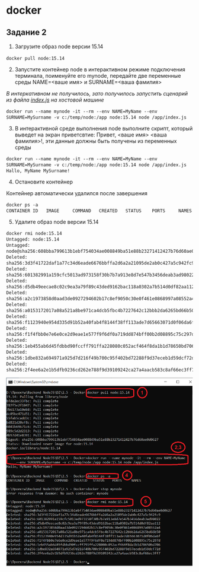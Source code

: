 # docker

## Задание 2

1. Загрузите образ node версии 15.14

`docker pull node:15.14`

2. Запустите контейнер node в интерактивном режиме подключения терминала, поименуйте его mynode, передайте две переменные среды NAME=<ваше имя> и SURNAME=<ваша фамилия>

_В интеркативном не получилось, зато получилось запустить сценарий из файла [index.js](index.js) на хостовой машине_
```
docker run --name mynode -it --rm --env NAME=MyName --env SURNAME=MySurname -v c:/temp/node:/app node:15.14 node /app/index.js
```
3. В интерактивной среде выполнения node выполните скрипт, который выведет на экран приветсвтие: Привет, <ваше имя> <ваша фамилия>!, эти данные должны быть получены из переменных среды
```
docker run --name mynode -it --rm --env NAME=MyName --env SURNAME=MySurname -v c:/temp/node:/app node:15.14 node /app/index.js
Hallo, MyName MySurname!
```
4. Остановите контейнер

Контейнер автоматически удалился после завершения
```
docker ps -a
CONTAINER ID   IMAGE     COMMAND   CREATED   STATUS    PORTS     NAMES

```

5. Удалите образ node версии 15.14
```
docker rmi node:15.14
Untagged: node:15.14
Untagged: node@sha256:608bba799613b1ebf754034ae008849ba51e88b23271412427b76d60ae0d0627
Deleted: sha256:3d3f41722daf1a77c34d6eade6676bbffa2d6a2a21095de2ab0c427a5c942fc9
Deleted: sha256:601382991a159cfc5013ad973158f30b7b7a913e8d7e547b3456deab3ad98022
Deleted: sha256:d5db49eecae8c02c9ea3a79f89c43ded9162bac118a0302a7b514d0df82aa112
Deleted: sha256:a2c1973858d0aad3de0927294602b17c8ef9050c30e0f461e0868997a08552a4
Deleted: sha256:a0153172017a08a521a8be971ca4dcb5fbc4b7227642c12bbb2da6265bd66b50
Deleted: sha256:f1123940e954d335d91b52a40fab4f8144f38ff113ade7d65663071d0f06da6f
Deleted: sha256:f1f4fbb0e7e6e0ce2d9eae1e577f9f6df0a719dd874bff00b2d08895c75c297d
Deleted: sha256:1eb455ab6d45fdbbd90fccff791ffa228080c052acf464f8da1b1d78650bd706
Deleted: sha256:1dbe832a694971a925d7d216f49b700c95f402bd72288f9d37eceb1d59dcf72d
Deleted: sha256:2f4ee6a2e1b5dfb9236cd262e788f9d39109242ca27a4aacb583c8af66ec3ff7
```

![Скриншот с результатами](2.png)